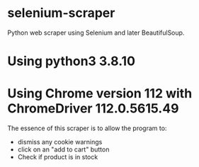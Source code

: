 # selenium-scraper

Python web scraper using Selenium and later BeautifulSoup.

# Using python3 3.8.10
# Using Chrome version 112 with ChromeDriver 112.0.5615.49

The essence of this scraper is to allow the program to:
- dismiss any cookie warnings
- click on an "add to cart" button
- Check if product is in stock

